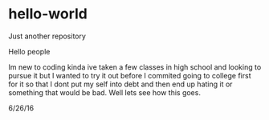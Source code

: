 # hello-world
Just another repository

Hello people

Im new to coding kinda ive taken a few classes in high school and looking to pursue it but I wanted to try it out before I commited going to college first for it so that I dont put my self into debt and then end up hating it or something that would be bad. Well lets see how this goes.

6/26/16
